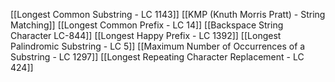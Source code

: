 [[Longest Common Substring - LC 1143]]
[[KMP (Knuth Morris Pratt) - String Matching]]
[[Longest Common Prefix - LC 14]]
[[Backspace String Character LC-844]]
[[Longest Happy Prefix - LC 1392]]
[[Longest Palindromic Substring - LC 5]]
[[Maximum Number of Occurrences of a Substring - LC 1297]]
[[Longest Repeating Character Replacement  - LC 424]]